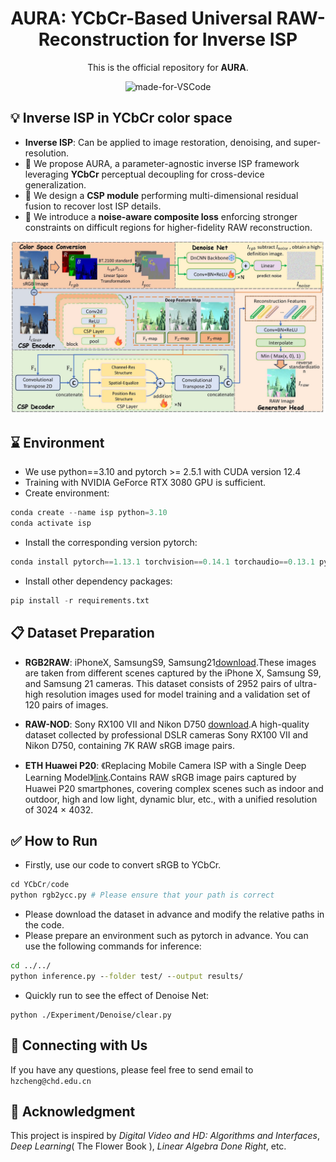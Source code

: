 <div align="center">

# AURA: YCbCr-Based Universal RAW-Reconstruction for Inverse ISP

 

<div align="center">

This is the official repository for **AURA**.

![made-for-VSCode](https://img.shields.io/badge/Made%20for-VSCode-1f425f.svg)

</div>

</div>







## :bulb: Inverse ISP in YCbCr  color space

* **Inverse ISP**: Can be applied to image restoration, denoising, and super-resolution.
* 🚩  We propose AURA, a parameter-agnostic inverse ISP framework leveraging **YCbCr** perceptual decoupling for cross-device generalization. 
* 🚩  We design a **CSP module** performing multi-dimensional residual fusion to recover lost ISP details. 
* 🚩  We introduce a **noise-aware composite loss** enforcing stronger constraints on difficult regions for higher-fidelity RAW reconstruction. 



![Diagram of the AURA Framework](./img/1.jpg)




##  :hourglass: Environment

* We use python==3.10 and pytorch >= 2.5.1  with CUDA version 12.4
* Training with NVIDIA GeForce RTX 3080 GPU is sufficient.
* Create environment:

```python
conda create --name isp python=3.10
conda activate isp
```

* Install the corresponding version pytorch:

```python
conda install pytorch==1.13.1 torchvision==0.14.1 torchaudio==0.13.1 pytorch-cuda=12.1 -c pytorch -c nvidia
```

* Install other dependency packages:

```python
pip install -r requirements.txt
```



##  :clipboard: Dataset Preparation

* **RGB2RAW**: iPhoneX, SamsungS9, Samsung21[download](https://huggingface.co/datasets/marcosv/rgb2raw).These images are taken from different scenes captured by the iPhone X, Samsung S9, and Samsung 21 cameras. This dataset consists of 2952 pairs of ultra-high resolution images used for model training and a validation set of 120 pairs of images.

* **RAW-NOD**: Sony RX100 VII and Nikon D750 [download](https://github.com/igor-morawski/RAW-NOD).A high-quality dataset collected by professional DSLR cameras Sony RX100 VII and Nikon D750, containing 7K RAW sRGB image pairs.

* **ETH Huawei P20**: 《Replacing Mobile Camera ISP with a Single Deep Learning Model》[link](https://people.ee.ethz.ch/~%cb%9cihnatova/pynet.html).Contains RAW sRGB image pairs captured by Huawei P20 smartphones, covering complex scenes such as indoor and outdoor, high and low light, dynamic blur, etc., with a unified resolution of 3024 × 4032.



##  :white_check_mark: How to Run

* Firstly, use our code to convert sRGB to YCbCr.

```python
cd YCbCr/code
python rgb2ycc.py # Please ensure that your path is correct
```



* Please download the dataset in advance and modify the relative paths in the code.
* Please prepare an environment such as pytorch in advance. You can use the following commands for inference: 

```cmd
cd ../../
python inference.py --folder test/ --output results/
```



* Quickly run to see the effect of Denoise Net:

```
python ./Experiment/Denoise/clear.py
```







## 📧 Connecting with Us



If you have any questions, please feel free to send email to `hzcheng@chd.edu.cn`



## 📜 Acknowledgment



 This project is inspired by *Digital Video and HD: Algorithms and Interfaces*, *Deep Learning*( The Flower Book ), *Linear Algebra Done Right*, etc. 